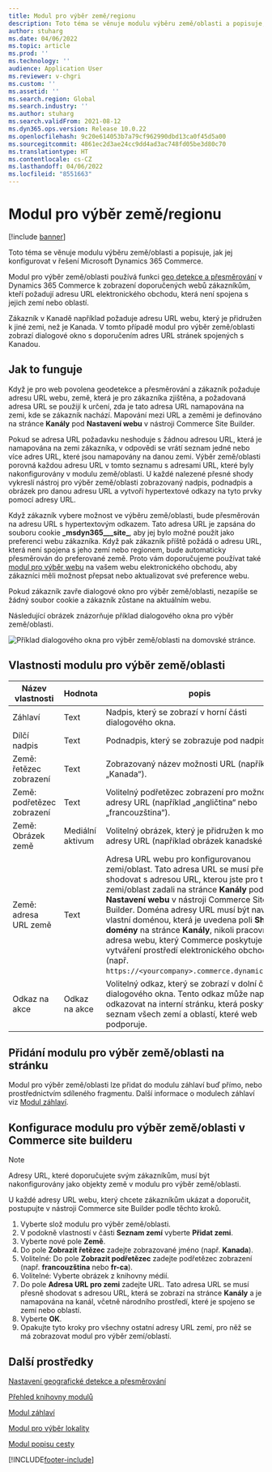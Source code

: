 ```yaml
---
title: Modul pro výběr země/regionu
description: Toto téma se věnuje modulu výběru země/oblasti a popisuje, jak jej konfigurovat v řešení Microsoft Dynamics 365 Commerce.
author: stuharg
ms.date: 04/06/2022
ms.topic: article
ms.prod: ''
ms.technology: ''
audience: Application User
ms.reviewer: v-chgri
ms.custom: ''
ms.assetid: ''
ms.search.region: Global
ms.search.industry: ''
ms.author: stuharg
ms.search.validFrom: 2021-08-12
ms.dyn365.ops.version: Release 10.0.22
ms.openlocfilehash: 9c20e614053b7a79cf962990dbd13ca0f45d5a00
ms.sourcegitcommit: 4861ec2d3ae24cc9dd4ad3ac748fd05be3d80c70
ms.translationtype: HT
ms.contentlocale: cs-CZ
ms.lasthandoff: 04/06/2022
ms.locfileid: "8551663"
---
```

# <a name="countryregion-picker-module"></a>Modul pro výběr země/regionu

[!include [banner](includes/banner.md)]

Toto téma se věnuje modulu výběru země/oblasti a popisuje, jak jej konfigurovat v řešení Microsoft Dynamics 365 Commerce.

Modul pro výběr země/oblasti používá funkci [geo detekce a přesměrování](geo-detection-redirection.md) v Dynamics 365 Commerce k zobrazení doporučených webů zákazníkům, kteří požadují adresu URL elektronického obchodu, která není spojena s jejich zemí nebo oblastí.

Zákazník v Kanadě například požaduje adresu URL webu, který je přidružen k jiné zemi, než je Kanada. V tomto případě modul pro výběr země/oblasti zobrazí dialogové okno s doporučením adres URL stránek spojených s Kanadou. 

## <a name="how-it-works"></a>Jak to funguje

Když je pro web povolena geodetekce a přesměrování a zákazník požaduje adresu URL webu, země, která je pro zákazníka zjištěna, a požadovaná adresa URL se použijí k určení, zda je tato adresa URL namapována na zemi, kde se zákazník nachází. Mapování mezi URL a zeměmi je definováno na stránce **Kanály** pod **Nastavení webu** v nástroji Commerce Site Builder. 

Pokud se adresa URL požadavku neshoduje s žádnou adresou URL, která je namapována na zemi zákazníka, v odpovědi se vrátí seznam jedné nebo více adres URL, které jsou namapovány na danou zemi. Výběr země/oblasti porovná každou adresu URL v tomto seznamu s adresami URL, které byly nakonfigurovány v modulu země/oblasti. U každé nalezené přesné shody vykreslí nástroj pro výběr země/oblasti zobrazovaný nadpis, podnadpis a obrázek pro danou adresu URL a vytvoří hypertextové odkazy na tyto prvky pomocí adresy URL.

Když zákazník vybere možnost ve výběru země/oblasti, bude přesměrován na adresu URL s hypertextovým odkazem. Tato adresa URL je zapsána do souboru cookie **\_msdyn365\_\_\_site\_**, aby jej bylo možné použít jako preferenci webu zákazníka. Když pak zákazník příště požádá o adresu URL, která není spojena s jeho zemí nebo regionem, bude automaticky přesměrován do preferované země. Proto vám doporučujeme používat také [modul pro výběr webu](site-selector.md) na vašem webu elektronického obchodu, aby zákazníci měli možnost přepsat nebo aktualizovat své preference webu. 

Pokud zákazník zavře dialogové okno pro výběr země/oblasti, nezapíše se žádný soubor cookie a zákazník zůstane na aktuálním webu. 

Následující obrázek znázorňuje příklad dialogového okna pro výběr země/oblasti.

![Příklad dialogového okna pro výběr země/oblasti na domovské stránce.](./media/Geo_country-region-module-insitu.png)

## <a name="countryregion-picker-module-properties"></a>Vlastnosti modulu pro výběr země/oblasti

| Název vlastnosti              | Hodnota       | popis                                                  |
| -------------------------- | ----------- | ------------------------------------------------------------ |
| Záhlaví                    | Text        | Nadpis, který se zobrazí v horní části dialogového okna.       |
| Dílčí nadpis                 | Text        | Podnadpis, který se zobrazuje pod nadpisem.               |
| Země: řetězec zobrazení    | Text        | Zobrazovaný název možnosti URL (například „Kanada“).   |
| Země: podřetězec zobrazení | Text        | Volitelný podřetězec zobrazení pro možnost adresy URL (například „angličtina“ nebo „francouzština“). |
| Země: Obrázek země     | Mediální aktivum | Volitelný obrázek, který je přidružen k možnosti adresy URL (například obrázek kanadské vlajky). |
| Země: adresa URL země       | Text        | Adresa URL webu pro konfigurovanou zemi/oblast. Tato adresa URL se musí přesně shodovat s adresou URL, kterou jste pro tuto zemi/oblast zadali na stránce **Kanály** pod **Nastavení webu** v nástroji Commerce Site Builder. Doména adresy URL musí být navíc vlastní doménou, která je uvedena poli **Shoda domény** na stránce **Kanály**, nikoli pracovní adresa webu, který Commerce poskytuje při vytváření prostředí elektronického obchodu (např. `https://<yourcompany>.commerce.dynamics.com/`). |
| Odkaz na akce                | Odkaz na akce | Volitelný odkaz, který se zobrazí v dolní části dialogového okna. Tento odkaz může například odkazovat na interní stránku, která poskytuje seznam všech zemí a oblastí, které web podporuje. |

## <a name="add-a-countryregion-picker-module-to-a-page"></a>Přidání modulu pro výběr země/oblasti na stránku

Modul pro výběr země/oblasti lze přidat do modulu záhlaví buď přímo, nebo prostřednictvím sdíleného fragmentu. Další informace o modulech záhlaví viz [Modul záhlaví](author-header-module.md).

## <a name="configure-the-countryregion-picker-module-in-commerce-site-builder"></a>Konfigurace modulu pro výběr země/oblasti v Commerce site builderu

> [!NOTE]
> Adresy URL, které doporučujete svým zákazníkům, musí být nakonfigurovány jako objekty země v modulu pro výběr země/oblasti.

U každé adresy URL webu, který chcete zákazníkům ukázat a doporučit, postupujte v nástroji Commerce site Builder podle těchto kroků.

1. Vyberte slož modulu pro výběr země/oblasti.
1. V podokně vlastností v části **Seznam zemí** vyberte **Přidat zemi**.
1. Vyberte nové pole **Země**.
1. Do pole **Zobrazit řetězec** zadejte zobrazované jméno (např. **Kanada**).
1. Volitelné: Do pole **Zobrazit podřetězec** zadejte podřetězec zobrazení (např. **francouzština** nebo **fr-ca**).
1. Volitelné: Vyberte obrázek z knihovny médií.
1. Do pole **Adresa URL pro zemi** zadejte URL. Tato adresa URL se musí přesně shodovat s adresou URL, která se zobrazí na stránce **Kanály** a je namapována na kanál, včetně národního prostředí, které je spojeno se zemí nebo oblastí. 
1. Vyberte **OK**.
1. Opakujte tyto kroky pro všechny ostatní adresy URL zemí, pro něž se má zobrazovat modul pro výběr zemí/oblastí.

## <a name="additional-resources"></a>Další prostředky

[Nastavení geografické detekce a přesměrování](geo-detection-redirection.md)

[Přehled knihovny modulů](starter-kit-overview.md)

[Modul záhlaví](author-header-module.md)

[Modul pro výběr lokality](site-selector.md)

[Modul popisu cesty](add-breadcrumb.md)

[!INCLUDE[footer-include](../includes/footer-banner.md)]
